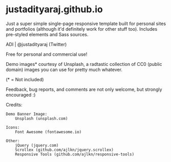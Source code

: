 # justadityaraj.github.io

Just a super simple single-page responsive template built for personal sites and portfolios
(although it'd definitely work for other stuff too). Includes pre-styled
elements and Sass sources.

ADI | @justadityaraj (Twitter)

Free for personal and commercial use!

Demo images* courtesy of Unsplash, a radtastic collection of CC0 (public domain) images
you can use for pretty much whatever.

(* = Not included)

Feedback, bug reports, and comments are not only welcome, but strongly encouraged :)

Credits:

	Demo Banner Image:
		Unsplash (unsplash.com)

	Icons:
		Font Awesome (fontawesome.io)

	Other:
		jQuery (jquery.com)
		Scrollex (github.com/ajlkn/jquery.scrollex)
		Responsive Tools (github.com/ajlkn/responsive-tools)
